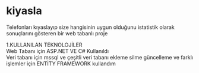 # kiyasla
Telefonları kıyaslayıp size hangisinin uygun olduğunu istatistik olarak sonuçlarını gösteren bir web tabanlı proje

1.KULLANILAN TEKNOLOJİLER <BR/>
Web Tabanı için ASP.NET VE C# Kullanıldı <br/>
Veri tabanı için mssql ve çeşitli veri tabanı ekleme silme güncelleme ve farklı işlemler için ENTİTY FRAMEWORK kullandım

